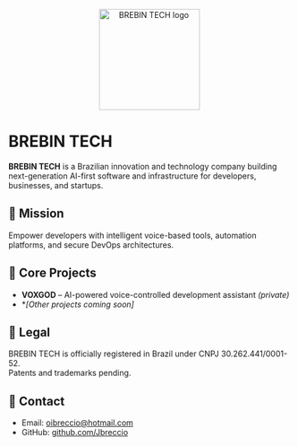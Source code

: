 <p align="center">
  <img src="branding/logo.png" width="180" alt="BREBIN TECH logo">
</p>

# BREBIN TECH

**BREBIN TECH** is a Brazilian innovation and technology company building next-generation AI-first software and infrastructure for developers, businesses, and startups.

## 🚀 Mission
Empower developers with intelligent voice-based tools, automation platforms, and secure DevOps architectures.

## 🧠 Core Projects
- **VOXGOD** – AI-powered voice-controlled development assistant *(private)*
- **[Other projects coming soon]*

## 📜 Legal
BREBIN TECH is officially registered in Brazil under CNPJ 30.262.441/0001-52.  
Patents and trademarks pending.

## 📩 Contact
- Email: oibreccio@hotmail.com
- GitHub: [github.com/Jbreccio](https://github.com/Jbreccio)
